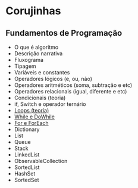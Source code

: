 # Corujinhas

## Fundamentos de Programação

- O que é algoritmo 
- Descrição narrativa
- Fluxograma
- Tipagem
- Variáveis e constantes
- Operadores lógicos (e, ou, não)
- Operadores aritméticos (soma, subtração e etc)
- Operadores relacionais (igual, diferente e etc)
- Condicionais (teoria)
- if, Switch e operador ternário 
- [Loops (teoria)](/fundamentosDeProgramacao\loops\README.md)
- [While e DoWhile](/fundamentosDeProgramacao\loops\README.md#while)
- [For e ForEach](/fundamentosDeProgramacao\loops\README.md#for)
- Dictionary
- List
- Queue
- Stack
- LinkedList
- ObservableCollection
- SortedList
- HashSet
- SortedSet